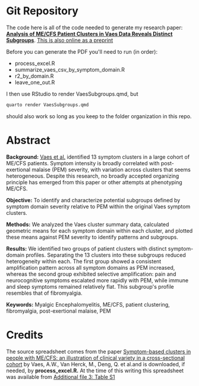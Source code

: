 # Git Repository

The code here is all of the code needed to generate my research paper: [**Analysis of ME/CFS Patient Clusters in Vaes Data Reveals Distinct Subgroups**](https://github.com/eriksquires/VaesSubgroups/blob/main/docs/VaesSubgroups.pdf). [This is also online as a preprint](https://www.preprints.org/manuscript/202509.1179) 

Before you can generate the PDF you'll need to run (in order):

* process_excel.R
* summarize_vaes_csv_by_symptom_domain.R
* r2_by_domain.R
* leave_one_out.R

I then use RStudio to render VaesSubgroups.qmd, but

````bash
quarto render VaesSubgroups.qmd
````
should also work so long as you keep to the folder organization in this repo.

# Abstract

**Background:** [Vaes et al.]( https://doi.org/10.1186/s12967-023-03946-6) identified 13 symptom clusters in a large cohort of ME/CFS patients. Symptom intensity is broadly correlated with post-exertional malaise (PEM) severity, with variation across clusters that seems heterogeneous. Despite this research, no broadly accepted organizing principle has emerged from this paper or other attempts at phenotyping ME/CFS.

**Objective:** To identify and characterize potential subgroups defined by symptom domain severity relative to PEM within the original Vaes symptom clusters.

**Methods:** We analyzed the Vaes cluster summary data, calculated geometric means for each symptom domain within each cluster, and plotted these means against PEM severity to identify patterns and subgroups.

**Results:** We identified two groups of patient clusters with distinct symptom-domain profiles. Separating the 13 clusters into these subgroups reduced heterogeneity within each. The first group showed a consistent amplification pattern across all symptom domains as PEM increased, whereas the second group exhibited selective amplification: pain and neurocognitive symptoms escalated more rapidly with PEM, while immune and sleep symptoms remained relatively flat. This subgroup's profile resembles that of fibromyalgia.

**Keywords:** Myalgic Encephalomyelitis, ME/CFS, patient clustering, fibromyalgia, post-exertional malaise, PEM

# Credits

The source spreadsheet comes from the paper [Symptom-based clusters in people with ME/CFS: an illustration of clinical variety in a cross-sectional cohort]( https://doi.org/10.1186/s12967-023-03946-6)  by Vaes, A.W., Van Herck, M., Deng, Q. et al.and is downloaded, if needed, by **process_excel.R.**  At the time of this writing this spreadsheet was available from [Additional file 3: Table S1](https://static-content.springer.com/esm/art%3A10.1186%2Fs12967-023-03946-6/MediaObjects/12967_2023_3946_MOESM3_ESM.xlsx)
